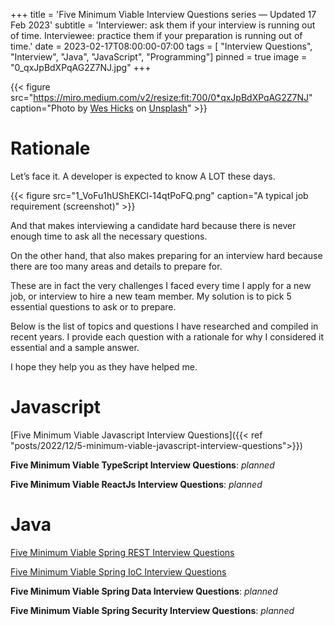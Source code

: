 +++
title = 'Five Minimum Viable Interview Questions series — Updated 17 Feb 2023'
subtitle = 'Interviewer: ask them if your interview is running out of time. Interviewee: practice them if your preparation is running out of time.'
date = 2023-02-17T08:00:00-07:00
tags = [ "Interview Questions", "Interview", "Java", "JavaScript", "Programming"]
pinned = true
image = "0_qxJpBdXPqAG2Z7NJ.jpg"
+++

{{< figure src="https://miro.medium.com/v2/resize:fit:700/0*qxJpBdXPqAG2Z7NJ" caption="Photo by [Wes Hicks](https://unsplash.com/@sickhews?utm_source=medium&utm_medium=referral) on [Unsplash](https://unsplash.com/?utm_source=medium&utm_medium=referral)" >}}


Rationale
=========

Let’s face it. A developer is expected to know A LOT these days.

{{< figure src="1_VoFu1hUShEKCl-14qtPoFQ.png" caption="A typical job requirement (screenshot)" >}}

And that makes interviewing a candidate hard because there is never enough time to ask all the necessary questions.

On the other hand, that also makes preparing for an interview hard because there are too many areas and details to prepare for.

These are in fact the very challenges I faced every time I apply for a new job, or interview to hire a new team member. My solution is to pick 5 essential questions to ask or to prepare.

Below is the list of topics and questions I have researched and compiled in recent years. I provide each question with a rationale for why I considered it essential and a sample answer.

I hope they help you as they have helped me.

Javascript
==========

[Five Minimum Viable Javascript Interview Questions]({{< ref "posts/2022/12/5-minimum-viable-javascript-interview-questions">}})

**Five Minimum Viable TypeScript Interview Questions**: _planned_

**Five Minimum Viable ReactJs Interview Questions**: _planned_

Java
====

[Five Minimum Viable Spring REST Interview Questions](https://medium.com/50ld/five-minimum-viable-spring-rest-interview-questions-c92414bdbd49?source=post_page-----e8531b5f7db2--------------------------------)

[Five Minimum Viable Spring IoC Interview Questions](https://medium.com/50ld/five-minimum-viable-spring-ioc-interview-questions-6bfc7e1f4a8b?source=post_page-----e8531b5f7db2--------------------------------)

**Five Minimum Viable Spring Data Interview Questions**: _planned_

**Five Minimum Viable Spring Security Interview Questions**: _planned_